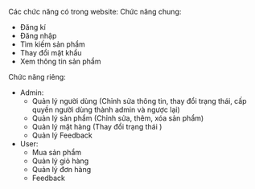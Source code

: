 Các chức năng có trong website:
Chức năng chung:
 - Đăng kí
 - Đăng nhập
 - Tìm kiếm sản phẩm
 - Thay đổi mật khẩu
 - Xem thông tin sản phẩm
   
Chức năng riêng:
- Admin:
  + Quản lý người dùng (Chỉnh sửa thông tin, thay đổi trạng thái, cấp quyền người dùng thành admin và ngược lại)
  + Quản lý sản phẩm (Chỉnh sửa, thêm, xóa sản phẩm)
  + Quản lý mặt hàng (Thay đổi trạng thái )
  + Quản lý Feedback
- User:
  + Mua sản phẩm
  + Quản lý giỏ hàng
  + Quản lý đơn hàng
  + Feedback
